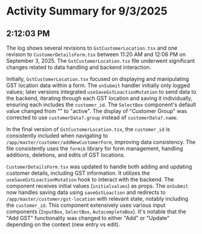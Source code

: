 # Activity Summary for 9/3/2025

## 2:12:03 PM
The log shows several revisions to `GstCustomerLocation.tsx` and one revision to `CustomerDetailsForm.tsx` between 11:20 AM and 12:06 PM on September 3, 2025.  The `GstCustomerLocation.tsx` file underwent significant changes related to data handling and backend interaction.

Initially, `GstCustomerLocation.tsx` focused on displaying and manipulating GST location data within a form.  The `onSubmit` handler initially only logged values; later versions integrated `useSaveGstLoactionMutation` to send data to the backend, iterating through each GST location and saving it individually, ensuring each includes the `customer_id`.  The `SelectBox` component's default value changed from "" to "active". The display of "Customer Group" was corrected to use `customerData?.group` instead of `customerData?.name`.

In the final version of `GstCustomerLocation.tsx`,  the `customer_id` is consistently included when navigating to  `/app/master/customer/addNewCustomerForm`, improving data consistency.  The file consistently uses the `formik` library for form management, handling additions, deletions, and edits of GST locations.

`CustomerDetailsForm.tsx` was updated to handle both adding and updating customer details, including GST information.  It utilizes the `useSaveGstLoactionMutation` hook to interact with the backend.  The component receives initial values (`initialvalues`) as props.  The `onSubmit` now handles saving data using `saveGstLoaction` and redirects to `/app/master/customer/gst-location` with relevant state, notably including the `customer_id`.  This component extensively uses various input components (`InputBox`, `SelectBox`, `AutocompleteBox`).  It's notable that the "Add GST" functionality was changed to either "Add" or "Update" depending on the context (new entry vs edit).
